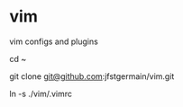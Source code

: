 vim
===

vim configs and plugins

cd ~

git clone git@github.com:jfstgermain/vim.git

ln -s ./vim/.vimrc
